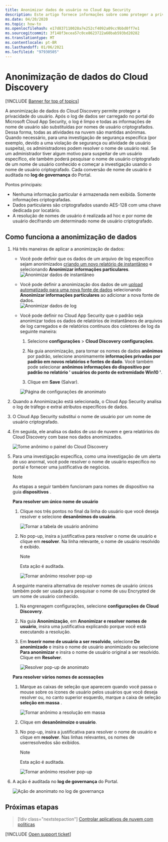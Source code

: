 ```yaml
---
title: Anonimizar dados de usuário no Cloud App Security
description: Este artigo fornece informações sobre como proteger a privacidade do usuário anonimizando os nomes de usuários nos dados do Cloud Discovery.
ms.date: 04/20/2020
ms.topic: how-to
ms.openlocfilehash: e17d837110028a7e252cf4092a09cc9bbd0ff7e1
ms.sourcegitcommit: 3f148f3ecea57c0ce8623722a60bab593bd20282
ms.translationtype: MT
ms.contentlocale: pt-BR
ms.lasthandoff: 01/06/2021
ms.locfileid: "97930505"
---
```

# <a name="cloud-discovery-data-anonymization"></a>Anonimização de dados do Cloud Discovery

[!INCLUDE [Banner for top of topics](includes/banner.md)]

A anonimização de dados do Cloud Discovery permite proteger a privacidade do usuário. Após o log de dados ser carregado no portal do Microsoft Cloud App Security, o log é limpo e todas as informações de nome de usuário são substituídas por nomes de usuário criptografados. Dessa forma, todas as atividades na nuvem são mantidas anônimas. Quando necessário, para uma investigação de segurança específica (por exemplo, devido a uma violação de segurança ou atividade de usuário suspeita), os administradores podem resolver o nome de usuário real. Se um administrador tiver algum motivo para suspeitar de um usuário específico, ele também poderá pesquisar o nome de usuário criptografado de um nome de usuário conhecido e começar a investigação usando o nome de usuário criptografado. Cada conversão de nome de usuário é auditada no **log de governança** do Portal.

Pontos principais:

- Nenhuma informação particular é armazenada nem exibida. Somente informações criptografadas.
- Dados particulares são criptografados usando AES-128 com uma chave dedicada por locatário.
- A resolução de nomes de usuário é realizada ad hoc e por nome de usuário decifrando um determinado nome de usuário criptografado.

## <a name="how-data-anonymization-works"></a>Como funciona a anonimização de dados

1. Há três maneiras de aplicar a anonimização de dados:

    - Você pode definir que os dados de um arquivo de log específico sejam anonimizados [criando um novo relatório de instantâneo](create-snapshot-cloud-discovery-reports.md) e selecionando **Anonimizar informações particulares**.  
    ![Anonimizar dados de instantâneo](media/anonymize-log.png)

    - Você pode definir a anonimização dos dados de um [upload automatizado para uma nova fonte de dados](configure-automatic-log-upload-for-continuous-reports.md) selecionando **Anonimizar informações particulares** ao adicionar a nova fonte de dados.  
    ![Anonimizar dados de log](media/anonymize-autolog.png)

    - Você pode definir no Cloud App Security que o padrão seja anonimizar todos os dados de relatórios de instantâneos de arquivos de log carregados e de relatórios contínuos dos coletores de log da seguinte maneira:

        1. Selecione **configurações**  >  **Cloud Discovery configurações**.

        2. Na guia anonimização, para tornar os nomes de dados **anônimos** por padrão, selecione anonimamente **informações privadas por padrão em novos relatórios e fontes de dado**. Você também pode selecionar **anônimos informações do dispositivo por padrão no relatório ' usuários do ponto de extremidade Win10 '**.
        3. Clique em **Save** (Salvar).

        ![Página de configurações de anonimato](media/anonymizer1.png)

2. Quando a Anonimização está selecionada, o Cloud App Security analisa o log de tráfego e extrai atributos específicos de dados.
3. O Cloud App Security substitui o nome de usuário por um nome de usuário criptografado.
4. Em seguida, ele analisa os dados de uso de nuvem e gera relatórios do Cloud Discovery com base nos dados anonimizados.

    ![Torne anônimo o painel do Cloud Discovery](media/anonymize-dashboard.png)

5. Para uma investigação específica, como uma investigação de um alerta de uso anormal, você pode resolver o nome de usuário específico no portal e fornecer uma justificativa de negócios.

    > [!NOTE]
    > As etapas a seguir também funcionam para nomes de dispositivo na guia **dispositivos** .

    **Para resolver um único nome de usuário**

    1. Clique nos três pontos no final da linha do usuário que você deseja resolver e selecione **desanônimos do usuário**.

        ![Tornar a tabela de usuário anônimo](media/anonymize-user-table.png)

    1. No pop-up, insira a justificativa para resolver o nome de usuário e clique em **resolver**. Na linha relevante, o nome de usuário resolvido é exibido.

        > [!NOTE]
        > Esta ação é auditada.

        ![Tornar anônimo resolver pop-up](media/anonymize-resolve-dialog.png)

    A seguinte maneira alternativa de resolver nomes de usuário únicos também pode ser usada para pesquisar o nome de usu Encrypted de um nome de usuário conhecido.

    1. Na engrenagem configurações, selecione **configurações de Cloud Discovery**.

    1. Na guia **Anonimização**, em **Anonimizar e resolver nomes de usuário**, insira uma justificativa explicando porque você está executando a resolução.
    1. Em **Inserir nome de usuário a ser resolvido**, selecione **De anonimizado** e insira o nome de usuário anonimizado ou selecione **Para anonimizar** e insira o nome de usuário original a ser resolvido. Clique em **Resolver**.

        ![Resolver pop-up de anonimato](media/anonymizer.png)

    **Para resolver vários nomes de acessações**

    1. Marque as caixas de seleção que aparecem quando você passa o mouse sobre os ícones de usuário pelos usuários que você deseja resolver ou, no canto superior esquerdo, marque a caixa de seleção **seleção em massa** .

        ![Tornar anônimo a resolução em massa](media/anonymize-bulk-resolve.png)

    1. Clique em **desanônimoize o usuário**.
    1. No pop-up, insira a justificativa para resolver o nome de usuário e clique em **resolver**. Nas linhas relevantes, os nomes de userresolvedos são exibidos.

        > [!NOTE]
        > Esta ação é auditada.

        ![Tornar anônimo resolver pop-up](media/anonymize-resolve-dialog.png)

6. A ação é auditada no **log de governança** do Portal.

    ![Ação de anonimato no log de governança](media/anonymize-gov-log.png)

## <a name="next-steps"></a>Próximas etapas

> [!div class="nextstepaction"]
> [Controlar aplicativos de nuvem com políticas](control-cloud-apps-with-policies.md)

[!INCLUDE [Open support ticket](includes/support.md)]
